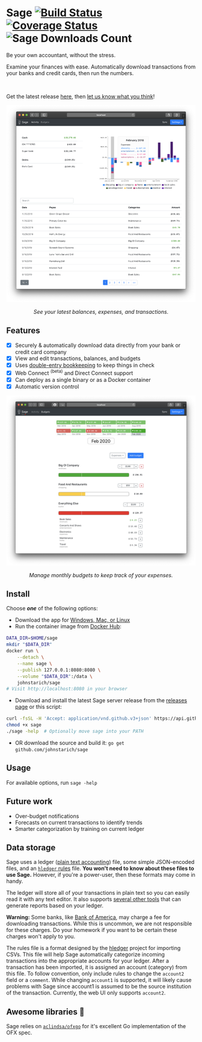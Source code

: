 # Sage [![Build Status](https://travis-ci.com/JohnStarich/sage.svg?branch=master)](https://travis-ci.com/JohnStarich/sage) [![Coverage Status](https://coveralls.io/repos/github/JohnStarich/sage/badge.svg?branch=master)](https://coveralls.io/github/JohnStarich/sage?branch=master) ![Sage Downloads Count](https://img.shields.io/github/downloads/JohnStarich/sage/total)

Be your own accountant, without the stress.

Examine your finances with ease.
Automatically download transactions from your banks and credit cards, then run the numbers.

<!-- Matomo Image Tracker-->
<img src="https://analytics.johnstarich.com/matomo.php?idsite=2&amp;rec=1&amp;action_name=README.md" style="border:0" alt="" />

Get the latest release [here](#install), then [let us know what you think][feedback]!

[feedback]: https://github.com/JohnStarich/sage/issues/new

![Activity page demo](.github/media/activity.png)
<p align="center"><em>See your latest balances, expenses, and transactions.</em></p>

## Features

* [x] Securely & automatically download data directly from your bank or credit card company
* [x] View and edit transactions, balances, and budgets
* [x] Uses [double-entry bookkeeping][] to keep things in check
* [x] Web Connect <sup>(beta)</sup> and Direct Connect support
* [x] Can deploy as a single binary or as a Docker container
* [x] Automatic version control

![Budgets page demo](.github/media/budgets.png)
<p align="center"><em>Manage monthly budgets to keep track of your expenses.</em></p>

[double-entry bookkeeping]: https://en.wikipedia.org/wiki/Double-entry_bookkeeping_system

## Install

Choose **_one_** of the following options:

* Download the app for [Windows, Mac, or Linux](.github/docs/download-app.md)
* Run the container image from [Docker Hub](https://hub.docker.com/r/johnstarich/sage):
```bash
DATA_DIR=$HOME/sage
mkdir "$DATA_DIR"
docker run \
    --detach \
    --name sage \
    --publish 127.0.0.1:8080:8080 \
    --volume "$DATA_DIR":/data \
    johnstarich/sage
# Visit http://localhost:8080 in your browser
```
* Download and install the latest Sage server release from the [releases page](https://github.com/JohnStarich/sage/releases/latest) or this script:
```bash
curl -fsSL -H 'Accept: application/vnd.github.v3+json' https://api.github.com/repos/JohnStarich/sage/releases/latest | grep browser_download_url | cut -d '"' -f 4 | grep -i "$(uname -s)-$(uname -m)" | xargs curl -fSL -o sage
chmod +x sage
./sage -help  # Optionally move sage into your PATH
```
* OR download the source and build it: `go get github.com/johnstarich/sage`


## Usage

For available options, run `sage -help`

## Future work

* Over-budget notifications
* Forecasts on current transactions to identify trends
* Smarter categorization by training on current ledger

## Data storage

Sage uses a ledger ([plain text accounting][]) file, some simple JSON-encoded files, and an [`hledger` rules][hledger rules] file.
**You won't need to know about these files to use Sage.** However, if you're a power-user, then these formats may come in handy.

[plain text accounting]: https://plaintextaccounting.org
[hledger rules]: https://hledger.org/csv.html#csv-rules

The ledger will store all of your transactions in plain text so you can easily read it with any text editor. It also supports [several other tools][ledger tools] that can generate reports based on your ledger.

**Warning:** Some banks, like [Bank of America][], may charge a fee for downloading transactions. While this is uncommon, we are not responsible for these charges. Do your homework if you want to be certain these charges won't apply to you.

[Bank of America]: https://wiki.gnucash.org/wiki/OFX_Direct_Connect_Bank_Settings#BofA.2C_CA

The rules file is a format designed by the [hledger][] project for importing CSVs. This file will help Sage automatically categorize incoming transactions into the appropriate accounts for your ledger. After a transaction has been imported, it is assigned an account (category) from this file. To follow convention, only include rules to change the `account2` field or a `comment`. While changing `account1` is supported, it will likely cause problems with Sage since account1 is assumed to be the source institution of the transaction.
Currently, the web UI only supports `account2`.

[hledger]: https://github.com/simonmichael/hledger
[ledger tools]: https://plaintextaccounting.org/#plain-text-accounting-tools

## Awesome libraries 👏

Sage relies on [`aclindsa/ofxgo`](https://github.com/aclindsa/ofxgo) for it's excellent Go implementation of the OFX spec.
